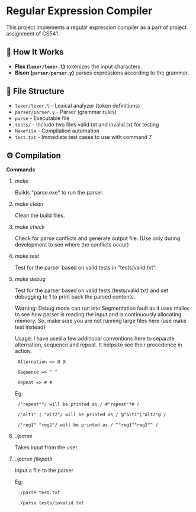# Regular Expression Compiler

This project implements a regular expression compiler as a part of project assignment of CS541.

## 📝 How It Works
- **Flex (`lexer/lexer.l`)** tokenizes the input characters.
- **Bison (`parser/parser.y`)** parses expressions according to the grammar.

## 📂 File Structure
- `lexer/lexer.l` - Lexical analyzer (token definitions)
- `parser/parser.y` - Parser (grammar rules)
- `parse` - Executable file
- `tests/` - Include two files valid.txt and invalid.txt for testing
- `Makefile` - Compilation automation
- `test.txt` - Immediate test cases to use with command 7

## ⚙️ Compilation

**Commands**

1. *make*

    Builds "parse.exe" to run the parser.

2. *make clean*

    Clean the build files.

3. *make check*

    Check for parse conflicts and generate output file. (Use only during development to see where the conflicts occur)
    
4. *make test*

    Test for the parser based on valid tests in "tests/valid.txt".
    
5. *make debug*

    Test for the parser based on valid tests (tests/valid.txt) and set debugging to 1 to print back the parsed contents.

    Warning: Debug mode can run into Segmentation fault as it uses malloc to see how parser is reading the input and is continuously allocating memory. So, make sure you are not running large files here (use make test instead)

    Usage: I have used a few additional conventions here to separate alternation, sequence and repeat. It helps
    to see their precedence in action.

        Alternation => @ @
        
        Sequence => ^ ^

        Repeat => # #
    
    Eg:

        /"repeat"*/ will be printed as / #"repeat"*# /

        /"alt1" | "alt2"/ will be printed as / @"alt1"|"alt2"@ /

        /"reg1" "reg2"/ will be printed as / ^"reg1""reg2"^ /


6. *./parse*

    Takes input from the user

7. *./parse filepath*

    Input a file to the parser

    Eg: 
        
        ./parse test.txt

        ./parse tests/invalid.txt